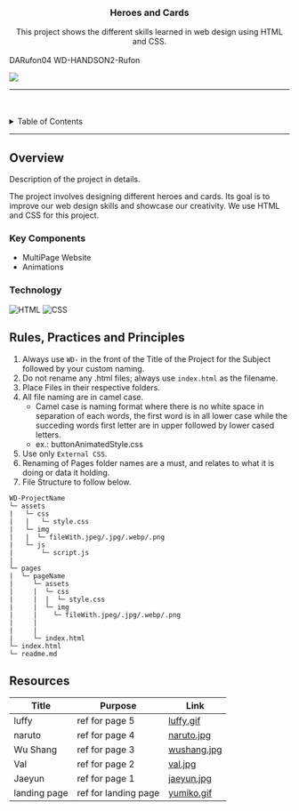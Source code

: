 <a name="readme-top">

<br/>

<br />
<div align="center">
  <a href="https://github.com/DARufon04/">
  <!-- TODO: If you want to add logo or banner you can add it here -->
  </a>
<!-- TODO: Change Title to the name of the title of your Project -->
  <h3 align="center">Heroes and Cards</h3>
</div>
<!-- TODO: Make a short description -->
<div align="center">
  This project shows the different skills learned in web design using HTML and CSS.
</div>

<br />

<!-- TODO: Change the zyx-0314 into your github username  --> DARufon04
<!-- TODO: Change the WD-Template-Project into the same name of your folder -->WD-HANDSON2-Rufon
![](https://visit-counter.vercel.app/counter.png?page=DARufon04/WD-HANDSON2-Rufon)

---

<br />
<br />

<!-- TODO: If you want to add more layers for your readme -->
<details>
  <summary>Table of Contents</summary>
  <ol>
    <li>
      <a href="#overview">Overview</a>
      <ol>
        <li>
          <a href="#key-components">Key Components</a>
        </li>
        <li>
          <a href="#technology">Technology</a>
        </li>
      </ol>
    </li>
    <li>
      <a href="#rule,-practices-and-principles">Rules, Practices and Principles</a>
    </li>
    <li>
      <a href="#resources">Resources</a>
    </li>
  </ol>
</details>

---

## Overview

<!-- TODO: To be changed -->
<!-- The following are just sample -->
Description of the project in details.

The project involves designing different heroes and cards. Its goal is to improve our web design skills and showcase our creativity. 
We use HTML and CSS for this project.

### Key Components
<!-- TODO: List of Key Components -->
<!-- The following are just sample -->
- MultiPage Website
- Animations
### Technology
<!-- TODO: List of Technology Used -->
![HTML](https://img.shields.io/badge/HTML-E34F26?style=for-the-badge&logo=html5&logoColor=white)
![CSS](https://img.shields.io/badge/CSS-1572B6?style=for-the-badge&logo=css3&logoColor=white)

## Rules, Practices and Principles
1. Always use `WD-` in the front of the Title of the Project for the Subject followed by your custom naming.
2. Do not rename any .html files; always use `index.html` as the filename.
3. Place Files in their respective folders.
4. All file naming are in camel case.
   - Camel case is naming format where there is no white space in separation of each words, the first word is in all lower case while the succeding words first letter are in upper followed by lower cased letters.
   - ex.: buttonAnimatedStyle.css
5. Use only `External CSS`.
6. Renaming of Pages folder names are a must, and relates to what it is doing or data it holding.
7. File Structure to follow below.

```
WD-ProjectName
└─ assets
|   └─ css
|   |   └─ style.css
|   └─ img
|   |  └─ fileWith.jpeg/.jpg/.webp/.png
|   └─ js
|       └─ script.js
|       
└─ pages
|  └─ pageName
|     └─ assets
|     |  └─ css
|     |  |  └─ style.css
|     |  └─ img
|     |    └─ fileWith.jpeg/.jpg/.webp/.png
|     |  
|     |     
|     └─ index.html
└─ index.html
└─ readme.md
```

## Resources

<!-- TODO: Add References -->
| Title | Purpose | Link |
|-|-|-|
| luffy | ref for page 5 | [luffy.gif](https://i.pinimg.com/originals/0d/f6/fa/0df6fa2f3d00cb2c2148cefb82975a49.gif) |
| naruto | ref for page 4 | [naruto.jpg](https://i.pinimg.com/564x/74/3a/8f/743a8f640b3b9460e292749ee7a30a4c.jpg) |
| Wu Shang | ref for page 3 |[wushang.jpg](https://i.pinimg.com/564x/65/ef/26/65ef2677d8475ed564aa1958e853478a.jpg)|
| Val | ref for page 2 | [val.jpg](https://i.pinimg.com/564x/0d/a3/b4/0da3b4089cfbfc248e2afce5d7c8fa5c.jpg)|
| Jaeyun | ref for page 1 | [jaeyun.jpg](https://i.pinimg.com/236x/bf/89/6c/bf896c674dfd271ff4f7c3dc483cb86e.jpg)|
| landing page | ref for landing page | [yumiko.gif](https://i.pinimg.com/236x/c7/51/91/c75191e231778c5ba1d96fbaec0154eb.jpg)|
